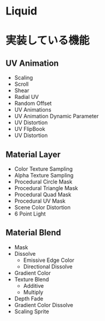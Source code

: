# Liquid

# 実装している機能
## UV Animation
- Scaling
- Scroll
- Shear
- Radial UV
- Random Offset
- UV Animations
- UV Animation Dynamic Parameter
- UV Distortion
- UV FlipBook
- UV Distortion

## Material Layer
- Color Texture Sampling
- Alpha Texture Sampling
- Procedural Circle Mask
- Procedural Triangle Mask
- Procedural Quad Mask
- Procedural UV Mask
- Scene Color Distortion
- 6 Point Light

## Material Blend
- Mask
- Dissolve
    - Emissive Edge Color
    - Directional Dissolve
- Gradient Color
- Texture Blend
    - Additive
    - Multiply
- Depth Fade
- Gradient Color Dissolve
- Scaling Sprite

